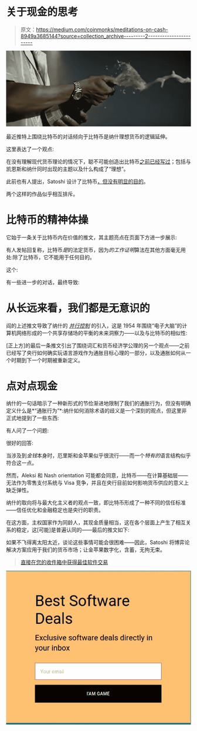 # 关于现金的思考

> 原文：<https://medium.com/coinmonks/meditations-on-cash-8949a3685144?source=collection_archive---------2----------------------->

![](img/475635413d727e50c67b2ef54ac91cf9.png)

最近推特上围绕比特币的对话倾向于比特币是纳什理想货币的逻辑延伸。

这里表达了一个观点:

在没有理解现代货币理论的情况下，聪不可能创造出比特币[之前已经写过](/coinmonks/the-ideal-republic-bitcoin-and-keynes-in-parallel-dd4979a990e5)；包括与凯恩斯和纳什同时出现的主题以及什么构成了“理想”。

此前也有人提出，Satoshi 设计了比特币[，但没有明显的目的](/coinmonks/any-random-thing-c4707164dae1)。

两个这样的作品似乎相互排斥。

# 比特币的精神体操

它始于一条关于比特币内在价值的推文，其主题亮点在页面下方进一步展示:

有人发帖回复称，比特币*是*的法定货币，因为*的工作证明*算法在其他方面毫无用处:除了比特币，它不能用于任何目的。

这个:

有一些进一步的对话，最终导致:

# 从长远来看，我们都是无意识的

阎的上述推文导致了纳什的 [*并行控制*](https://www.rand.org/content/dam/rand/pubs/research_memoranda/2008/RM1361.pdf) 的引入，这是 1954 年围绕“电子大脑”的计算机网络形成的一个共享存储场的平衡的未来洞察力——以及与比特币的相似性:

[正上方]的最后一条推文引出了围绕词汇和货币经济学公理的另一个观点——之前已经写了央行如何确实玩语言游戏作为通胀目标心理的一部分，以及通胀如何从一个时期到下一个时期被重新定义。

# 点对点现金

纳什的一句话暗示了一种新形式的节俭渐进地限制了我们的通胀行为，但没有明确定义什么是*“通胀行为”*:纳什如何消除术语的歧义是一个深刻的观点，但这里非正式地提到了一些东西:

有人问了一个问题:

很好的回答:

当涉及到*金钱*本身时，厄里斯和金苹果似乎很流行——而一个*特有的*语言结构似乎符合这一点。

然而，Aleksi 和 Nash orientation 可能都会同意，比特币——在计算基础层——无法作为零售支付系统与 Visa 竞争，并且在央行目前如何影响货币供应的意义上缺乏弹性。

纳什的取向将与最大化主义者的观点一致，即比特币形成了一种不同的信任标准——信任优化和金融稳定也是央行的职责。

在这方面，主权国家作为同龄人，其现金质量相当，这在各个层面上产生了相互关系的稳定，这[可能]是普遍认同的——最后的推文如下:

如果不飞得离太阳太近，谈论这些事情可能会很困难——因此，Satoshi 将博弈论解决方案应用于我们的货币市场；让金苹果数字化，含蓄，无拘无束。

> [直接在您的收件箱中获得最佳软件交易](https://coincodecap.com/?utm_source=coinmonks)

[![](img/7c0b3dfdcbfea594cc0ae7d4f9bf6fcb.png)](https://coincodecap.com/?utm_source=coinmonks)